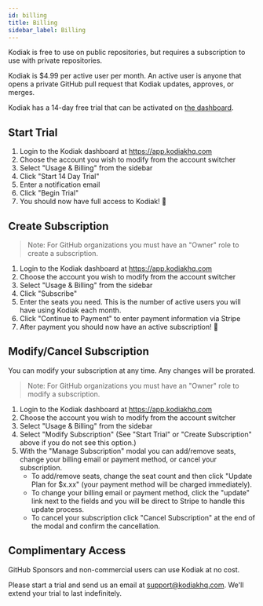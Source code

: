 ```yaml
---
id: billing
title: Billing
sidebar_label: Billing
---
```


Kodiak is free to use on public repositories, but requires a subscription to use with private repositories.

Kodiak is $4.99 per active user per month. An active user is anyone that opens a private GitHub pull request that Kodiak updates, approves, or merges.

Kodiak has a 14-day free trial that can be activated on [the dashboard](https://app.kodiakhq.com).

## Start Trial
1. Login to the Kodiak dashboard at https://app.kodiakhq.com
2. Choose the account you wish to modify from the account switcher
3. Select "Usage & Billing" from the sidebar
4. Click "Start 14 Day Trial"
5. Enter a notification email
6. Click "Begin Trial"
7. You should now have full access to Kodiak! 🎉

## Create Subscription
> Note: For GitHub organizations you must have an "Owner" role to create a subscription.

1. Login to the Kodiak dashboard at https://app.kodiakhq.com
2. Choose the account you wish to modify from the account switcher
3. Select "Usage & Billing" from the sidebar
4. Click "Subscribe"
5. Enter the seats you need. This is the number of active users you will have using Kodiak each month.
6. Click "Continue to Payment" to enter payment information via Stripe
7. After payment you should now have an active subscription! 🎉

## Modify/Cancel Subscription
You can modify your subscription at any time. Any changes will be prorated.

> Note: For GitHub organizations you must have an "Owner" role to modify a subscription.

1. Login to the Kodiak dashboard at https://app.kodiakhq.com
2. Choose the account you wish to modify from the account switcher
3. Select "Usage & Billing" from the sidebar
4. Select "Modify Subscription" (See "Start Trial" or "Create Subscription" above if you do not see this option.)
5. With the "Manage Subscription" modal you can add/remove seats, change your billing email or payment method, or cancel your subscription.
    - To add/remove seats, change the seat count and then click "Update Plan for $x.xx" (your payment method will be charged immediately).
    - To change your billing email or payment method, click the "update" link next to the fields and you will be direct to Stripe to handle this update process.
    - To cancel your subscription click "Cancel Subscription" at the end of the modal and confirm the cancellation.


## Complimentary Access
GitHub Sponsors and non-commercial users can use Kodiak at no cost.

Please start a trial and send us an email at support@kodiakhq.com. We'll extend your trial to last indefinitely.
